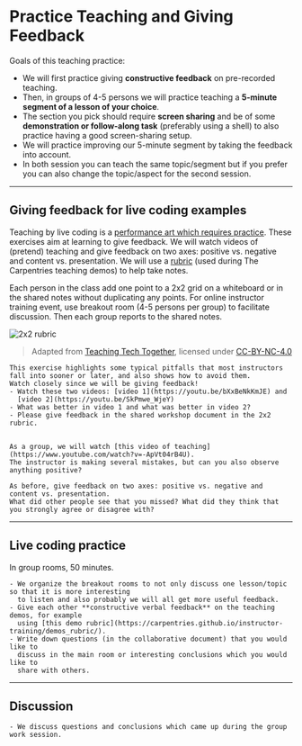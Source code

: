 # Practice Teaching and Giving Feedback

Goals of this teaching practice:

- We will first practice giving **constructive feedback** on pre-recorded teaching.
- Then, in groups of 4-5 persons we will practice teaching a **5-minute segment
  of a lesson of your choice**.
- The section you pick should require **screen sharing** and be of some
  **demonstration or follow-along task** (preferably using a shell) to also
  practice having a good screen-sharing setup.
- We will practice improving our 5-minute segment by taking the feedback into account.
- In both session you can teach the same topic/segment but if you prefer you can also
  change the topic/aspect for the second session.

---

## Giving feedback for live coding examples

Teaching by live coding is a
[performance art which requires practice](https://teachtogether.tech/en/index.html#s:performance).
These exercises aim at learning to give feedback. We will watch videos of (pretend) teaching and 
give feedback on two axes: positive vs. negative and content vs. presentation. 
We will use a [rubric](http://carpentries.github.io/instructor-training/demos_rubric/) (used during 
The Carpentries teaching demos) to help take notes.

Each person in the class add one point to a 2x2 grid on a whiteboard or in the shared notes 
without duplicating any points.
For online instructor training event, use breakout room (4-5 persons per group) to facilitate discussion. Then each group reports to the shared notes.

![2x2 rubric](https://teachtogether.tech/en/figures/2x2-rubric.svg)
> Adapted from [Teaching Tech Together](https://teachtogether.tech/en/index.html), licensed under [CC-BY-NC-4.0](https://creativecommons.org/licenses/by-nc/4.0/)

```{challenge} Example 1
This exercise highlights some typical pitfalls that most instructors
fall into sooner or later, and also shows how to avoid them.
Watch closely since we will be giving feedback!
- Watch these two videos: [video 1](https://youtu.be/bXxBeNkKmJE) and
  [video 2](https://youtu.be/SkPmwe_WjeY)
- What was better in video 1 and what was better in video 2?
- Please give feedback in the shared workshop document in the 2x2 rubric.
```

```{challenge} (Optional) Example 2

As a group, we will watch [this video of teaching](https://www.youtube.com/watch?v=-ApVt04rB4U).
The instructor is making several mistakes, but can you also observe anything positive?

As before, give feedback on two axes: positive vs. negative and content vs. presentation. 
What did other people see that you missed? What did they think that you strongly agree or disagree with?
```

---

## Live coding practice

In group rooms, 50 minutes.

```{challenge}
- We organize the breakout rooms to not only discuss one lesson/topic so that it is more interesting
  to listen and also probably we will all get more useful feedback.
- Give each other **constructive verbal feedback** on the teaching demos, for example
  using [this demo rubric](https://carpentries.github.io/instructor-training/demos_rubric/).
- Write down questions (in the collaborative document) that you would like to
  discuss in the main room or interesting conclusions which you would like to
  share with others.
```

---

## Discussion

```{discussion} Main room discussion
- We discuss questions and conclusions which came up during the group work session.
```
